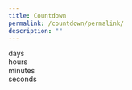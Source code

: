 ```yaml
---
title: Countdown
permalink: /countdown/permalink/
description: ""
---
```

<section class="countdown-container">
  
  <div class="days-container">
    <div class="days"></div>
    <div class="days-label">days</div>
  </div>
  
  <div class="hours-container">
    <div class="hours"></div>
    <div class="hours-label">hours</div>
  </div>
  
  <div class="minutes-container">
    <div class="minutes"></div>
    <div class="minutes-label">minutes</div>
  </div>
  
  <div class="seconds-container">
    <div class="seconds"></div>
    <div class="seconds-label">seconds</div>
  </div>
  
</section>